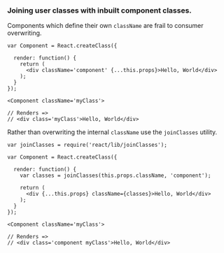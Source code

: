 ### Joining user classes with inbuilt component classes.

Components which define their own `className` are frail to consumer overwriting.

```
var Component = React.createClass({

  render: function() {
    return (
      <div className='component' {...this.props}>Hello, World</div>
    );
  }
});

<Component className='myClass'>

// Renders =>
// <div class='myClass'>Hello, World</div>
```

Rather than overwriting the internal `className` use the `joinClasses` utility.

```
var joinClasses = require('react/lib/joinClasses');

var Component = React.createClass({

  render: function() {
    var classes = joinClasses(this.props.className, 'component');

    return (
      <div {...this.props} className={classes}>Hello, World</div>
    );
  }
});

<Component className='myClass'>

// Renders =>
// <div class='component myClass'>Hello, World</div>
```
